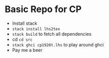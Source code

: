 # Basic Repo for CP

- Install stack
- `stack install lhs2tex`
- `stack build` to fetch all dependencies
- cd `cd src`
- `stack ghci cp1920t.lhs` to play around ghci
- Pay me a beer
